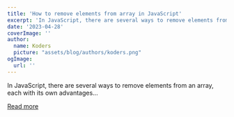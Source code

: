 ```yaml
---
title: 'How to remove elements from array in JavaScript'
excerpt: 'In JavaScript, there are several ways to remove elements from an array, each with its own advantages...'
date: '2023-04-28'
coverImage: ''
author:
  name: Koders
  picture: "assets/blog/authors/koders.png"
ogImage:
  url: ''
---
```


In JavaScript, there are several ways to remove elements from an array, each with its own advantages...

[Read more](https://dev.to/bybydev/how-to-remove-elements-from-array-in-javascript-3c7l)
